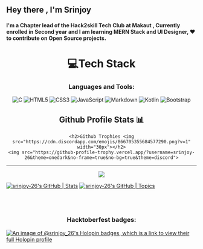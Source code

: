 ## Hey there , I'm Srinjoy
#### I'm a Chapter lead of the Hack2skill Tech Club at Makaut , Currently enrolled in Second year and I am learning MERN Stack and UI Designer, ❤️ to contribute on Open Source projects. 

  












<h1 align="center"> 💻Tech Stack </h1>
<h3 align="center">Languages and Tools:</h3>
<div align="center">

![C](https://img.shields.io/badge/c-%2300599C.svg?style=for-the-badge&logo=c&logoColor=white) ![HTML5](https://img.shields.io/badge/html5-%23E34F26.svg?style=for-the-badge&logo=html5&logoColor=white) ![CSS3](https://img.shields.io/badge/css3-%231572B6.svg?style=for-the-badge&logo=css3&logoColor=white) ![JavaScript](https://img.shields.io/badge/javascript-%23323330.svg?style=for-the-badge&logo=javascript&logoColor=%23F7DF1E) ![Markdown](https://img.shields.io/badge/markdown-%23000000.svg?style=for-the-badge&logo=markdown&logoColor=white) ![Kotlin](https://img.shields.io/badge/kotlin-%230095D5.svg?style=for-the-badge&logo=kotlin&logoColor=white)  ![Bootstrap](https://img.shields.io/badge/bootstrap-%23563D7C.svg?style=for-the-badge&logo=bootstrap&logoColor=white) 

</div>

<div align="center">
    <h2>Github Profile Stats 📊</h2>
    
    <h2>Github Trophies <img src="https://cdn.discordapp.com/emojis/866705355684577290.png?v=1" width="30px"></h2>
    <img src="https://github-profile-trophy.vercel.app/?username=srinjoy-26&theme=onedark&no-frame=true&no-bg=true&theme=discord">


---
[![](https://visitcount.itsvg.in/api?id=srinjoy-26&icon=6&color=8)](https://visitcount.itsvg.in)
  </div>

   [![srinjoy-26's GitHub | Stats](https://stats.quine.sh/srinjoy-26/github?theme=dark)](https://quine.sh?utm_source=widgets&utm_campaign=srinjoy-26)
   [![srinjoy-26's GitHub | Topics](https://stats.quine.sh/srinjoy-26/topics-over-time?theme=dark)](https://quine.sh?utm_source=widgets&utm_campaign=srinjoy-26)

<br>
<br>



<h3 align="center">Hacktoberfest badges:</h3>

[![An image of @srinjoy_26's Holopin badges, which is a link to view their full Holopin profile](https://holopin.me/srinjoy_26)](https://holopin.io/@srinjoy_26)
